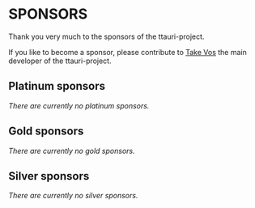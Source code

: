 SPONSORS
========

Thank you very much to the sponsors of the ttauri-project.

If you like to become a sponsor, please contribute to
[Take Vos](https://github.com/takev/) the main developer of the ttauri-project.

Platinum sponsors
-----------------

_There are currently no platinum sponsors._

Gold sponsors
-------------

_There are currently no gold sponsors._

Silver sponsors
---------------

_There are currently no silver sponsors._

